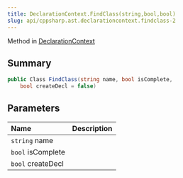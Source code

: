 ```yaml
---
title: DeclarationContext.FindClass(string,bool,bool)
slug: api/cppsharp.ast.declarationcontext.findclass-2
---
```

Method in [DeclarationContext](/api/cppsharp/ast/declarationcontext)

## Summary



```csharp
public Class FindClass(string name, bool isComplete,
    bool createDecl = false)
```

## Parameters

|Name|Description|
|:---|:---|
|`string` name||
|`bool` isComplete||
|`bool` createDecl||


